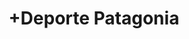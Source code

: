 ---
title: "+Deporte Patagonia"
url: /san-carlos-de-bariloche/deporte-patagonia/
shop: Allgemein
---